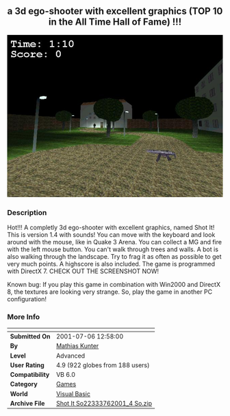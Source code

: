﻿<div align="center">

## a 3d ego\-shooter with excellent graphics \(TOP 10 in the All Time Hall of Fame\) \!\!\!

<img src="PIC20016231550456884.jpg">
</div>

### Description

Hot!!! A completly 3d ego-shooter with excellent graphics, named Shot It! This is version 1.4 with sounds! You can move with the keyboard and look around with the mouse, like in Quake 3 Arena. You can collect a MG and fire with the left mouse button. You can't walk through trees and walls. A bot is also walking through the landscape. Try to frag it as often as possible to get very much points. A highscore is also included. The game is programmed with DirectX 7. CHECK OUT THE SCREENSHOT NOW!

Known bug: If you play this game in combination with Win2000 and DirectX 8, the textures are looking very strange. So, play the game in another PC configuration!
 
### More Info
 


<span>             |<span>
---                |---
**Submitted On**   |2001-07-06 12:58:00
**By**             |[Mathias Kunter](https://github.com/Planet-Source-Code/PSCIndex/blob/master/ByAuthor/mathias-kunter.md)
**Level**          |Advanced
**User Rating**    |4.9 (922 globes from 188 users)
**Compatibility**  |VB 6\.0
**Category**       |[Games](https://github.com/Planet-Source-Code/PSCIndex/blob/master/ByCategory/games__1-38.md)
**World**          |[Visual Basic](https://github.com/Planet-Source-Code/PSCIndex/blob/master/ByWorld/visual-basic.md)
**Archive File**   |[Shot It So22333762001\_4 So\.zip](https://github.com/Planet-Source-Code/mathias-kunter-a-3d-ego-shooter-with-excellent-graphics-top-10-in-the-all-time-hall-of-fam__1-24359/archive/master.zip)








